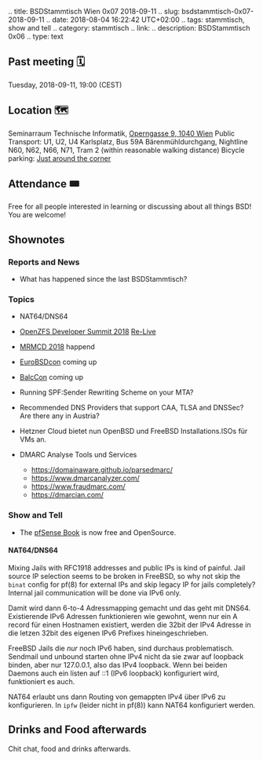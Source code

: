 .. title: BSDStammtisch Wien 0x07 2018-09-11
.. slug: bsdstammtisch-0x07-2018-09-11
.. date: 2018-08-04 16:22:42 UTC+02:00
.. tags: stammtisch, show and tell
.. category: stammtisch
.. link: 
.. description: BSDStammtisch 0x06
.. type: text


## Past meeting 🗓
Tuesday, 2018-09-11, 19:00 (CEST)

## Location 🗺
Seminarraum Technische Informatik, [Operngasse 9, 1040 Wien](https://www.openstreetmap.org/node/419270986#map=18/48.19964/16.36698&layers=C) Public Transport: U1, U2, U4 Karlsplatz, Bus 59A Bärenmühldurchgang, Nightline N60, N62, N66, N71, Tram 2 (within reasonable walking distance) Bicycle parking: [Just around the corner](https://www.openstreetmap.org/node/419270986#map=18/48.19964/16.36698&layers=C)

## Attendance 🎟
Free for all people interested in learning or discussing about all things BSD! You are welcome!

## Shownotes
### Reports and News
- What has happened since the last BSDStammtisch?

### Topics
- NAT64/DNS64
- [OpenZFS Developer Summit 2018](http://www.open-zfs.org/wiki/OpenZFS_Developer_Summit_2018) [Re-Live](https://livestream.com/accounts/27705503/events/8358074/player?width=960&height=540&enableInfoAndActivity=true&defaultDrawer=feed&autoPlay=true&mute=false)
- [MRMCD 2018](https://mrmcd.net/) happend
- [EuroBSDcon](https://2018.eurobsdcon.org/) coming up
- [BalcCon](https://2k18.balccon.org/) coming up
- Running SPF:Sender Rewriting Scheme on your MTA?
- Recommended DNS Providers that support CAA, TLSA and DNSSec? Are there any in Austria?
- Hetzner Cloud bietet nun OpenBSD und FreeBSD Installations.ISOs für VMs an.

- DMARC Analyse Tools und Services
  - https://domainaware.github.io/parsedmarc/
  - https://www.dmarcanalyzer.com/
  - https://www.fraudmarc.com/
  - https://dmarcian.com/
  
### Show and Tell 
  
- The [pfSense Book](https://www.netgate.com/docs/pfsense/book/) is now free and OpenSource.

#### NAT64/DNS64
Mixing Jails with RFC1918 addresses and public IPs is kind of painful. Jail source IP selection seems to be broken in FreeBSD, so why not skip the `binat` config for pf(8) for external IPs and skip legacy IP for jails completely? Internal jail communication will be done via IPv6 only.

Damit wird dann 6-to-4 Adressmapping gemacht und das geht mit DNS64.
Existierende IPv6 Adressen funktionieren wie gewohnt, wenn nur ein A record für einen Hostnamen existiert, werden die 32bit der IPv4 Adresse in die letzen 32bit des eigenen IPv6 Prefixes hineingeschrieben.
  
FreeBSD Jails die *nur* noch IPv6 haben, sind durchaus problematisch. Sendmail und unbound starten ohne IPv4 nicht da sie zwar auf loopback binden, aber nur 127.0.0.1, also das IPv4 loopback. Wenn bei beiden Daemons auch ein listen auf ::1 (IPv6 loopback) konfiguriert wird, funktioniert es auch.

NAT64 erlaubt uns dann Routing von gemappten IPv4 über IPv6 zu konfigurieren.
In `ipfw` (leider nicht in pf(8)) kann NAT64 konfiguriert werden.


## Drinks and Food afterwards
Chit chat, food and drinks afterwards.

